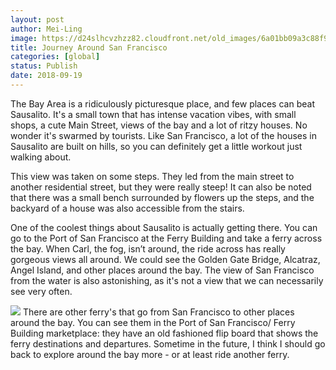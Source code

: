 ```yaml
---
layout: post
author: Mei-Ling
image: https://d24slhcvzhzz82.cloudfront.net/old_images/6a01bb09a3c88f970d022ad36bbb4f200c-pi.jpg
title: Journey Around San Francisco
categories: [global]
status: Publish
date: 2018-09-19
---
```


The Bay Area is a ridiculously picturesque place, and few places can beat Sausalito. It's a small town that has intense vacation vibes, with small shops, a cute Main Street, views of the bay and a lot of ritzy houses. No wonder it's swarmed by tourists. Like San Francisco, a lot of the houses in Sausalito are built on hills, so you can definitely get a little workout just walking about.

This view was taken on some steps. They led from the main street to another residential street, but they were really steep! It can also be noted that there was a small bench surrounded by flowers up the steps, and the backyard of a house was also accessible from the stairs.

One of the coolest things about Sausalito is actually getting there. You can go to the Port of San Francisco at the Ferry Building and take a ferry across the bay. When Carl, the fog, isn’t around, the ride across has really gorgeous views all around. We could see the Golden Gate Bridge, Alcatraz, Angel Island, and other places around the bay. The view of San Francisco from the water is also astonishing, as it's not a view that we can necessarily see very often.


![](https://d24slhcvzhzz82.cloudfront.net/old_images/caltech_as_it_happens/6a0105349b8251970b022ad36bbb66200c.jpg)
There are other ferry's that go from San Francisco to other places around the bay. You can see them in the Port of San Francisco/ Ferry Building marketplace: they have an old fashioned flip board that shows the ferry destinations and departures. Sometime in the future, I think I should go back to explore around the bay more - or at least ride another ferry.


